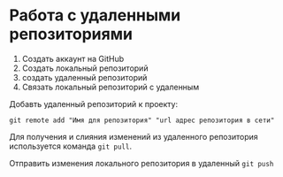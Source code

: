 # Работа с удаленными репозиториями

1. Создать аккаунт на GitHub
2.  Создать локальный репозиторий
3. создать удаленный репозиторий 
4. Связать локальный репозиторий с удаленным

Добавть удаленный репозиторий к проекту:
```
git remote add "Имя для репозитория" "url адрес репозитория в сети"
```
Для получения и слияния изменений из удаленного репозитория используется команда `git pull`.

Отправить изменения локального репозитория в удаленный `git push`
